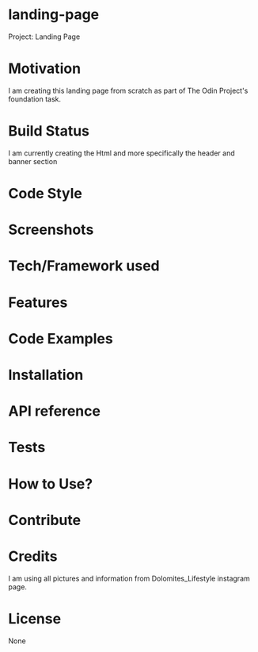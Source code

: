 # landing-page
Project: Landing Page
# Motivation
I am creating this landing page from scratch as part of The Odin Project's foundation task.
# Build Status
I am currently creating the Html and more specifically the header and banner section
# Code Style

# Screenshots
# Tech/Framework used
# Features
# Code Examples
# Installation
# API reference
# Tests
# How to Use?
# Contribute
# Credits
I am using all pictures and information from Dolomites_Lifestyle instagram page.
# License
None